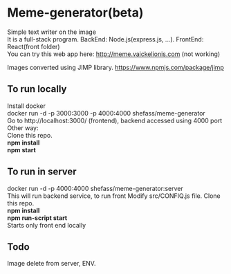 # Meme-generator(beta)
Simple text writer on the image<br>
It is a full-stack program. BackEnd: Node.js(express.js, ...). FrontEnd: React(front folder)<br>
You can try this web app here: http://meme.vaickelionis.com (not working) <br>

Images converted using JIMP library.
https://www.npmjs.com/package/jimp

## To run locally
Install docker<br>
docker run -d -p 3000:3000 -p 4000:4000 shefass/meme-generator <br>
Go to http://localhost:3000/ (frontend), backend accessed using 4000 port<br> 
Other way: <br>
Clone this repo.<br>
<b>npm install</b> <br>
<b>npm start</b><br>

## To run in server
docker run -d -p 4000:4000 shefass/meme-generator:server <br>
This will run backend service, to run front Modify src/CONFIQ.js file.
Clone this repo.<br>
<b>npm install</b> <br>
<b>npm run-script start</b><br>
Starts only front end locally<br>

## Todo
Image delete from server, ENV. <br>

